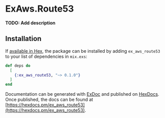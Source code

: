 # ExAws.Route53

**TODO: Add description**

## Installation

If [available in Hex](https://hex.pm/docs/publish), the package can be installed
by adding `ex_aws_route53` to your list of dependencies in `mix.exs`:

```elixir
def deps do
  [
    {:ex_aws_route53, "~> 0.1.0"}
  ]
end
```

Documentation can be generated with [ExDoc](https://github.com/elixir-lang/ex_doc)
and published on [HexDocs](https://hexdocs.pm). Once published, the docs can
be found at [https://hexdocs.pm/ex_aws_route53](https://hexdocs.pm/ex_aws_route53).

